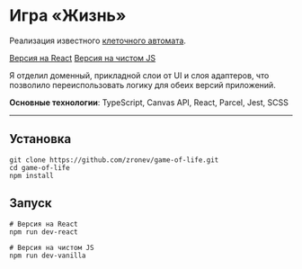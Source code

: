 # Игра «Жизнь»

Реализация известного [клеточного автомата](https://en.wikipedia.org/wiki/Conway%27s_Game_of_Life).

[Версия на React](https://zronev.github.io/game-of-life/react/)
[Версия на чистом JS](https://zronev.github.io/game-of-life/vanilla/)

Я отделил доменный, прикладной слои от UI и слоя адаптеров, что позволило переиспользовать логику для обеих версий приложений.

**Основные технологии**: TypeScript, Canvas API, React, Parcel, Jest, SCSS

---

## Установка

```
git clone https://github.com/zronev/game-of-life.git
cd game-of-life
npm install
```

## Запуск

```
# Версия на React
npm run dev-react

# Версия на чистом JS
npm run dev-vanilla
```
